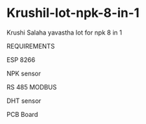 # Krushil-lot-npk-8-in-1
Krushi Salaha yavastha Iot for npk 8 in 1

REQUIREMENTS 

ESP 8266 	

NPK sensor

RS 485 MODBUS

DHT sensor 

PCB Board 	

